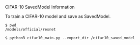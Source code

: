 CIFAR-10 SavedModel Information

To train a CIFAR-10 model and save as SavedModel.

```
$ pwd
/models/official/resnet

$ python3 cifar10_main.py --export_dir /cifar10_saved_model
```
